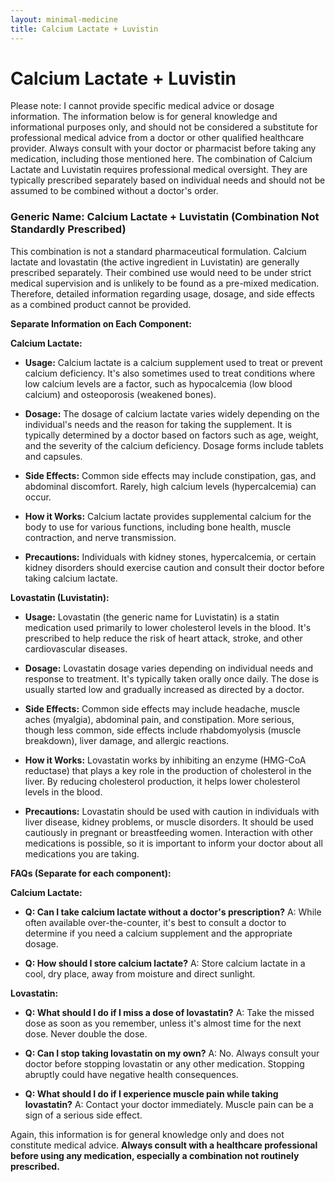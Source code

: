 ```yaml
---
layout: minimal-medicine
title: Calcium Lactate + Luvistin
---
```


# Calcium Lactate + Luvistin
Please note: I cannot provide specific medical advice or dosage information. The information below is for general knowledge and informational purposes only, and should not be considered a substitute for professional medical advice from a doctor or other qualified healthcare provider.  Always consult with your doctor or pharmacist before taking any medication, including those mentioned here.  The combination of Calcium Lactate and Luvistatin requires professional medical oversight.  They are typically prescribed separately based on individual needs and should not be assumed to be combined without a doctor's order.

### Generic Name:  Calcium Lactate + Luvistatin (Combination Not Standardly Prescribed)

This combination is not a standard pharmaceutical formulation. Calcium lactate and lovastatin (the active ingredient in Luvistatin) are generally prescribed separately.  Their combined use would need to be under strict medical supervision and is unlikely to be found as a pre-mixed medication.  Therefore, detailed information regarding usage, dosage, and side effects as a combined product cannot be provided.

**Separate Information on Each Component:**

**Calcium Lactate:**

* **Usage:** Calcium lactate is a calcium supplement used to treat or prevent calcium deficiency. It's also sometimes used to treat conditions where low calcium levels are a factor, such as hypocalcemia (low blood calcium) and osteoporosis (weakened bones).

* **Dosage:** The dosage of calcium lactate varies widely depending on the individual's needs and the reason for taking the supplement. It is typically determined by a doctor based on factors such as age, weight, and the severity of the calcium deficiency.  Dosage forms include tablets and capsules.

* **Side Effects:** Common side effects may include constipation, gas, and abdominal discomfort.  Rarely, high calcium levels (hypercalcemia) can occur.

* **How it Works:** Calcium lactate provides supplemental calcium for the body to use for various functions, including bone health, muscle contraction, and nerve transmission.

* **Precautions:**  Individuals with kidney stones, hypercalcemia, or certain kidney disorders should exercise caution and consult their doctor before taking calcium lactate.


**Lovastatin (Luvistatin):**

* **Usage:** Lovastatin (the generic name for Luvistatin) is a statin medication used primarily to lower cholesterol levels in the blood. It's prescribed to help reduce the risk of heart attack, stroke, and other cardiovascular diseases.

* **Dosage:** Lovastatin dosage varies depending on individual needs and response to treatment. It's typically taken orally once daily. The dose is usually started low and gradually increased as directed by a doctor.

* **Side Effects:** Common side effects may include headache, muscle aches (myalgia), abdominal pain, and constipation.  More serious, though less common, side effects include rhabdomyolysis (muscle breakdown), liver damage, and allergic reactions.

* **How it Works:** Lovastatin works by inhibiting an enzyme (HMG-CoA reductase) that plays a key role in the production of cholesterol in the liver.  By reducing cholesterol production, it helps lower cholesterol levels in the blood.

* **Precautions:** Lovastatin should be used with caution in individuals with liver disease, kidney problems, or muscle disorders. It should be used cautiously in pregnant or breastfeeding women.  Interaction with other medications is possible, so it is important to inform your doctor about all medications you are taking.

**FAQs (Separate for each component):**

**Calcium Lactate:**

* **Q: Can I take calcium lactate without a doctor's prescription?**  A: While often available over-the-counter, it's best to consult a doctor to determine if you need a calcium supplement and the appropriate dosage.

* **Q: How should I store calcium lactate?** A: Store calcium lactate in a cool, dry place, away from moisture and direct sunlight.

**Lovastatin:**

* **Q: What should I do if I miss a dose of lovastatin?** A: Take the missed dose as soon as you remember, unless it's almost time for the next dose.  Never double the dose.

* **Q: Can I stop taking lovastatin on my own?** A: No.  Always consult your doctor before stopping lovastatin or any other medication.  Stopping abruptly could have negative health consequences.

* **Q: What should I do if I experience muscle pain while taking lovastatin?** A: Contact your doctor immediately. Muscle pain can be a sign of a serious side effect.


Again, this information is for general knowledge only and does not constitute medical advice.  **Always consult with a healthcare professional before using any medication, especially a combination not routinely prescribed.**
